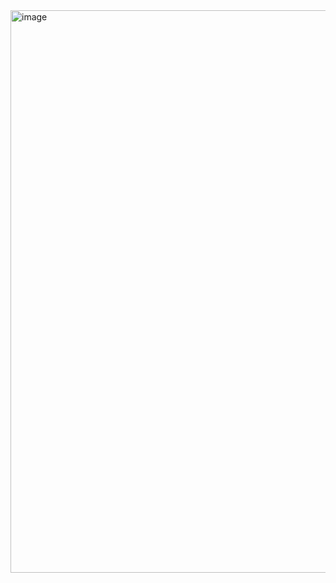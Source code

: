 <img width="1440" height="900" alt="image" src="https://github.com/user-attachments/assets/dc076e87-a948-4802-97a5-57dab5ca2078" />
